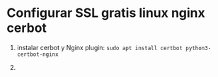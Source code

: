 #  Configurar SSL gratis linux nginx cerbot

1. instalar cerbot y Nginx plugin:
`sudo apt install certbot python3-certbot-nginx`

2. 